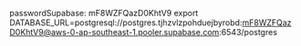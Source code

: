 passwordSupabase: mF8WZFQazD0KhtV9
export DATABASE_URL=postgresql://postgres.tjhzvlzpohduejbyrobd:mF8WZFQazD0KhtV9@aws-0-ap-southeast-1.pooler.supabase.com:6543/postgres
